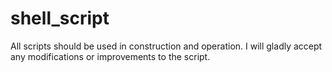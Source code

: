 # shell_script

All scripts should be used in construction and operation.
I will gladly accept any modifications or improvements to the script.
